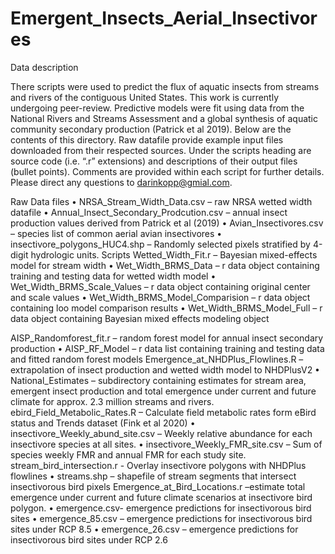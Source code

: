 # Emergent_Insects_Aerial_Insectivores

Data description

There scripts were used to predict the flux of aquatic insects from streams and rivers of the contiguous United States. This work is currently undergoing peer-review. Predictive models were fit using data from the National Rivers and Streams Assessment and a global synthesis of aquatic community secondary production (Patrick et al 2019). Below are the contents of this directory. Raw datafile provide example input files downloaded from their respected sources. Under the scripts heading are source code (i.e. “.r” extensions) and descriptions of their output files (bullet points). Comments are provided within each script for further details. Please direct any questions to darinkopp@gmial.com. 


Raw Data files 
•	NRSA_Stream_Width_Data.csv – raw NRSA wetted width datafile 
•	Annual_Insect_Secondary_Prodcution.csv – annual insect production values derived from Patrick et al (2019)
•	Avian_Insectivores.csv – species list of common aerial avian insectivores
•	insectivore_polygons_HUC4.shp – Randomly selected pixels stratified by 4-digit hydrologic units. 
Scripts
Wetted_Width_Fit.r – Bayesian mixed-effects model for stream width
•	Wet_Width_BRMS_Data – r data object containing training and testing data for wetted width model 
•	Wet_Width_BRMS_Scale_Values – r data object containing original center and scale values 
•	Wet_Width_BRMS_Model_Comparision – r data object containing loo model comparison results 
•	Wet_Width_BRMS_Model_Full – r data object containing Bayesian mixed effects modeling object

AISP_Randomforest_fit.r – random forest model for annual insect secondary production 
•	AISP_RF_Model – r data list containing training and testing data and fitted random forest models 
Emergence_at_NHDPlus_Flowlines.R – extrapolation of insect production and wetted width model to NHDPlusV2
•	National_Estimates – subdirectory containing estimates for stream area, emergent insect production and total emergence under current and future climate for approx. 2.3 million streams and rivers. 
ebird_Field_Metabolic_Rates.R – Calculate field metabolic rates form eBird status and Trends dataset (Fink et al 2020)
•	insectivore_Weekly_abund_site.csv – Weekly relative abundance for each insectivore species at all sites. 
•	insectivore_Weekly_FMR_site.csv – Sum of species weekly FMR and annual FMR for each study site. 
stream_bird_intersection.r - Overlay insectivore polygons with NHDPlus flowlines 
•	streams.shp – shapefile of stream segments that intersect insectivorous bird pixels
Emergence_at_Bird_Locations.r –estimate total emergence under current and future climate scenarios at insectivore bird polygon. 
•	emergence.csv- emergence predictions for insectivorous bird sites
•	emergence_85.csv – emergence predictions for insectivorous bird sites under RCP 8.5
•	emergence_26.csv – emergence predictions for insectivorous bird sites under RCP 2.6

